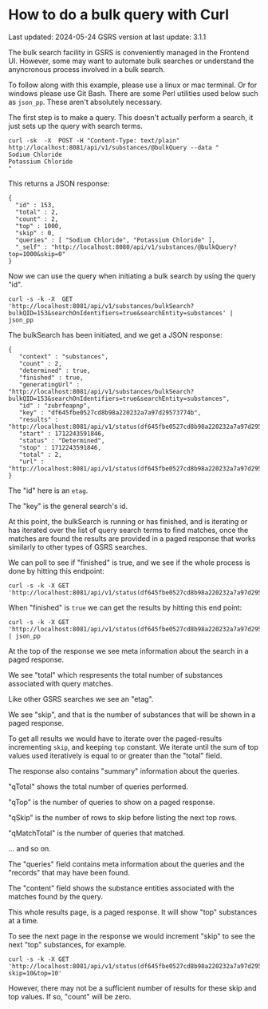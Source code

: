 # How to do a bulk query with Curl 

Last updated: 2024-05-24
GSRS version at last update: 3.1.1

The bulk search facility in GSRS is conveniently managed in the Frontend UI. However, some may want to automate bulk searches or understand the anyncronous process involved in a bulk search.  

To follow along with this example, please use a linux or mac terminal. Or for windows please use Git Bash. There are some Perl utilities used below such as `json_pp`. These aren't absolutely necessary.   

The first step is to make a query. This doesn't actually perform a search, it just sets up the query with search terms. 

```
curl -sk  -X  POST -H "Content-Type: text/plain"  http://localhost:8081/api/v1/substances/@bulkQuery --data "
Sodium Chloride
Potassium Chloride
"
```
This returns a JSON response: 

```
{
  "id" : 153,
  "total" : 2,
  "count" : 2,
  "top" : 1000,
  "skip" : 0,
  "queries" : [ "Sodium Chloride", "Potassium Chloride" ],
  "_self" : "http://localhost:8080/api/v1/substances/@bulkQuery?top=1000&skip=0"
}
```

Now we can use the query when initiating a bulk search by using the query "id". 

```
curl -s -k -X  GET 'http://localhost:8081/api/v1/substances/bulkSearch?bulkQID=153&searchOnIdentifiers=true&searchEntity=substances' | json_pp
```

The bulkSearch has been initiated, and we get a JSON response: 

```
{
   "context" : "substances",
   "count" : 2,
   "determined" : true,
   "finished" : true,
   "generatingUrl" : "http://localhost:8081/api/v1/substances/bulkSearch?bulkQID=153&searchOnIdentifiers=true&searchEntity=substances",
   "id" : "zubrfeapnp",
   "key" : "df645fbe0527cd8b98a220232a7a97d29573774b",
   "results" : "http://localhost:8081/api/v1/status(df645fbe0527cd8b98a220232a7a97d29573774b)/results",
   "start" : 1712243591846,
   "status" : "Determined",
   "stop" : 1712243591846,
   "total" : 2,
   "url" : "http://localhost:8081/api/v1/status(df645fbe0527cd8b98a220232a7a97d29573774b)"
}
```

The "id" here is an `etag`.  

The "key" is the general search's id. 

At this point, the bulkSearch is running or has finished, and is iterating or has iterated over the list of query search terms to find matches, once the matches are found the results are provided in a paged response that works similarly to other types of GSRS searches. 

We can poll to see if "finished" is true, and we see if the whole process is done by hitting this endpoint:   

```
curl -s -k -X GET 'http://localhost:8081/api/v1/status(df645fbe0527cd8b98a220232a7a97d29573774b)' 
```

When "finished" is `true` we can get the results by hitting this end point: 

```
curl -s -k -X GET 'http://localhost:8081/api/v1/status(df645fbe0527cd8b98a220232a7a97d29573774b)/results' | json_pp
```

At the top of the response we see meta information about the search in a paged response.

We see "total" which respresents the total number of substances associated with query matches. 

Like other GSRS searches we see an "etag". 

We see "skip", and that is the number of substances that will be shown in a paged response.  

To get all results we would have to iterate over the paged-results incrementing `skip`, and keeping `top` constant. We iterate until the sum of top values used iteratively is equal to or greater than the "total" field.   

The response also contains "summary" information about the queries.  

"qTotal" shows the total number of queries performed. 

"qTop" is the number of queries to show on a paged response. 

"qSkip" is the number of rows to skip before listing the next top rows. 

"qMatchTotal" is the number of queries that matched. 

... and so on. 

The "queries" field contains meta information about the queries and the "records" that may have been found. 

The "content" field shows the substance entities associated with the matches found by the query. 

This whole results page, is a paged response. It will show "top" substances at a time.   

To see the next page in the response we would increment "skip" to see the next "top" substances, for example. 

```
curl -s -k -X GET 'http://localhost:8081/api/v1/status(df645fbe0527cd8b98a220232a7a97d29573774b)/results?skip=10&top=10' 
``` 
However, there may not be a sufficient number of results for these skip and top values. If so, "count" will be zero. 

